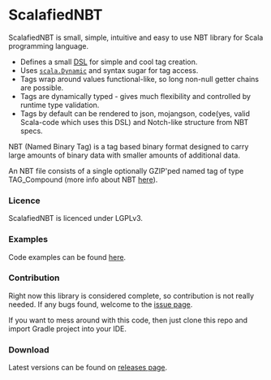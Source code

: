 # ScalafiedNBT

ScalafiedNBT is small, simple, intuitive and easy to use NBT library for Scala programming language.
  - Defines a small [DSL](http://wikipedia.org/wiki/Domain-specific_language) for simple and cool tag creation.
  - Uses [`scala.Dynamic`](http://www.scala-lang.org/api/current/index.html#scala.Dynamic) and syntax sugar for tag access.
  - Tags wrap around values functional-like, so long non-null getter chains are possible.
  - Tags are dynamically typed - gives much flexibility and controlled by runtime type validation.
  - Tags by default can be rendered to json, mojangson, code(yes, valid Scala-code which uses this DSL) and Notch-like structure from NBT specs.

NBT (Named Binary Tag) is a tag based binary format designed to carry large amounts of binary data with smaller amounts of additional data.

An NBT file consists of a single optionally GZIP'ped named tag of type TAG_Compound (more info about NBT [here](https://github.com/necauqua/ScalafiedNBT/blob/master/specs/README.markdown)).

### Licence
ScalafiedNBT is licenced under LGPLv3.

### Examples
Code examples can be found [here](https://github.com/necauqua/ScalafiedNBT/blob/master/src/example/scala/com/example).

### Contribution
Right now this library is considered complete, so contribution is not really needed. If any bugs found, welcome to the [issue page](https://github.com/necauqua/ScalafiedNBT/issues).

If you want to mess around with this code, then just clone this repo and import Gradle project into your IDE.

### Download
Latest versions can be found on [releases page](https://github.com/necauqua/ScalafiedNBT/releases).